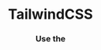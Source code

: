 <h1 align="center">TailwindCSS</h1>

<h3 align="center">Use the <a href="https://tailwindcss.com/blog/standalone-cli>TailwindCSS CLI</a> from Julia.</h3>
